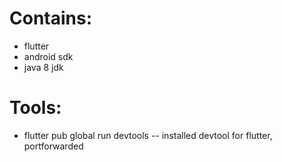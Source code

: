 # Contains:
- flutter
- android sdk
- java 8 jdk

# Tools:
- flutter pub global run devtools -- installed devtool for flutter, portforwarded
